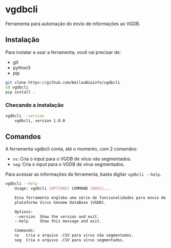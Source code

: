 # vgdbcli
Ferramenta para automação do envio de informações ao VGDB.

## Instalação

Para instalar e usar a ferramenta, você vai precisar de:
- git
- python3
- pip

```bash
git clone https://github.com/WallauBioinfo/vgdbcli
cd vgdbcli
pip install .
```

### Checando a instalação

```bash
vgdbcli --version
    vgdbcli, version 1.0.0
```

## Comandos

A ferramenta vgdbcli conta, até o momento, com 2 comandos:
- `ns`: Cria o input para o VGDB de vírus não segmentados.
- `seg`: Cria o input para o VGDB de vírus segmentados.

Para acessar as informações da ferramenta, basta digitar `vgdbcli --help`.

```bash
vgdbcli --help
    Usage: vgdbcli [OPTIONS] COMMAND [ARGS]...

    Essa ferramenta engloba uma série de funcionalidades para envio de dados a
    plataforma Virus Genome DataBase (VGDB).

    Options:
    --version  Show the version and exit.
    --help     Show this message and exit.

    Commands:
    ns   Cria o arquivo .CSV para vírus não segmentados.
    seg  Cria o arquivo .CSV para vírus segmentados.
```

